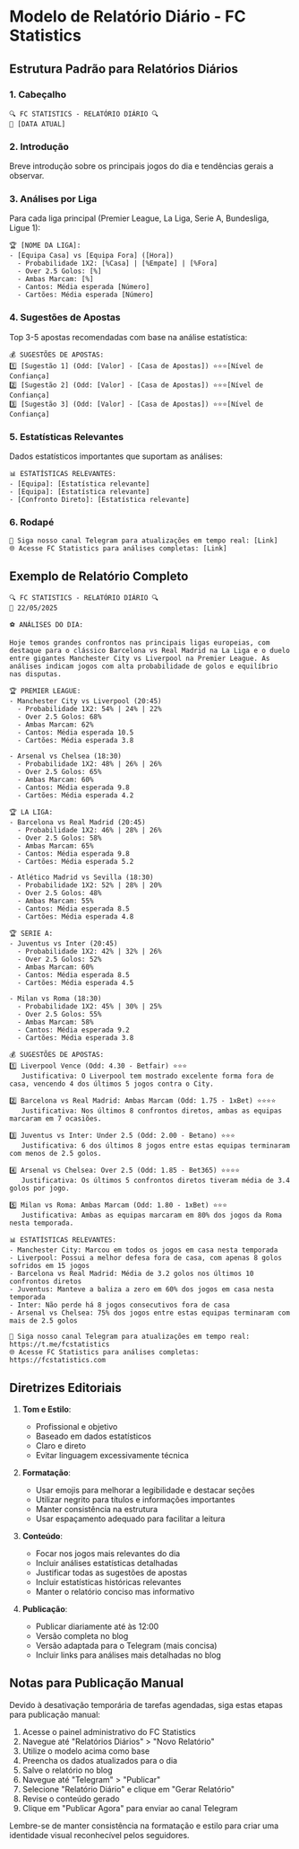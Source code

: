 # Modelo de Relatório Diário - FC Statistics

## Estrutura Padrão para Relatórios Diários

### 1. Cabeçalho
```
🔍 FC STATISTICS - RELATÓRIO DIÁRIO 🔍
📅 [DATA ATUAL]
```

### 2. Introdução
Breve introdução sobre os principais jogos do dia e tendências gerais a observar.

### 3. Análises por Liga
Para cada liga principal (Premier League, La Liga, Serie A, Bundesliga, Ligue 1):

```
🏆 [NOME DA LIGA]:
- [Equipa Casa] vs [Equipa Fora] ([Hora])
  - Probabilidade 1X2: [%Casa] | [%Empate] | [%Fora]
  - Over 2.5 Golos: [%]
  - Ambas Marcam: [%]
  - Cantos: Média esperada [Número]
  - Cartões: Média esperada [Número]
```

### 4. Sugestões de Apostas
Top 3-5 apostas recomendadas com base na análise estatística:

```
💰 SUGESTÕES DE APOSTAS:
1️⃣ [Sugestão 1] (Odd: [Valor] - [Casa de Apostas]) ⭐⭐⭐[Nível de Confiança]
2️⃣ [Sugestão 2] (Odd: [Valor] - [Casa de Apostas]) ⭐⭐⭐[Nível de Confiança]
3️⃣ [Sugestão 3] (Odd: [Valor] - [Casa de Apostas]) ⭐⭐⭐[Nível de Confiança]
```

### 5. Estatísticas Relevantes
Dados estatísticos importantes que suportam as análises:

```
📊 ESTATÍSTICAS RELEVANTES:
- [Equipa]: [Estatística relevante]
- [Equipa]: [Estatística relevante]
- [Confronto Direto]: [Estatística relevante]
```

### 6. Rodapé
```
📱 Siga nosso canal Telegram para atualizações em tempo real: [Link]
🌐 Acesse FC Statistics para análises completas: [Link]
```

## Exemplo de Relatório Completo

```
🔍 FC STATISTICS - RELATÓRIO DIÁRIO 🔍
📅 22/05/2025

⚽ ANÁLISES DO DIA:

Hoje temos grandes confrontos nas principais ligas europeias, com destaque para o clássico Barcelona vs Real Madrid na La Liga e o duelo entre gigantes Manchester City vs Liverpool na Premier League. As análises indicam jogos com alta probabilidade de golos e equilíbrio nas disputas.

🏆 PREMIER LEAGUE:
- Manchester City vs Liverpool (20:45)
  - Probabilidade 1X2: 54% | 24% | 22%
  - Over 2.5 Golos: 68%
  - Ambas Marcam: 62%
  - Cantos: Média esperada 10.5
  - Cartões: Média esperada 3.8

- Arsenal vs Chelsea (18:30)
  - Probabilidade 1X2: 48% | 26% | 26%
  - Over 2.5 Golos: 65%
  - Ambas Marcam: 60%
  - Cantos: Média esperada 9.8
  - Cartões: Média esperada 4.2

🏆 LA LIGA:
- Barcelona vs Real Madrid (20:45)
  - Probabilidade 1X2: 46% | 28% | 26%
  - Over 2.5 Golos: 58%
  - Ambas Marcam: 65%
  - Cantos: Média esperada 9.8
  - Cartões: Média esperada 5.2

- Atlético Madrid vs Sevilla (18:30)
  - Probabilidade 1X2: 52% | 28% | 20%
  - Over 2.5 Golos: 48%
  - Ambas Marcam: 55%
  - Cantos: Média esperada 8.5
  - Cartões: Média esperada 4.8

🏆 SERIE A:
- Juventus vs Inter (20:45)
  - Probabilidade 1X2: 42% | 32% | 26%
  - Over 2.5 Golos: 52%
  - Ambas Marcam: 60%
  - Cantos: Média esperada 8.5
  - Cartões: Média esperada 4.5

- Milan vs Roma (18:30)
  - Probabilidade 1X2: 45% | 30% | 25%
  - Over 2.5 Golos: 55%
  - Ambas Marcam: 58%
  - Cantos: Média esperada 9.2
  - Cartões: Média esperada 3.8

💰 SUGESTÕES DE APOSTAS:
1️⃣ Liverpool Vence (Odd: 4.30 - Betfair) ⭐⭐⭐
   Justificativa: O Liverpool tem mostrado excelente forma fora de casa, vencendo 4 dos últimos 5 jogos contra o City.

2️⃣ Barcelona vs Real Madrid: Ambas Marcam (Odd: 1.75 - 1xBet) ⭐⭐⭐⭐
   Justificativa: Nos últimos 8 confrontos diretos, ambas as equipas marcaram em 7 ocasiões.

3️⃣ Juventus vs Inter: Under 2.5 (Odd: 2.00 - Betano) ⭐⭐⭐
   Justificativa: 6 dos últimos 8 jogos entre estas equipas terminaram com menos de 2.5 golos.

4️⃣ Arsenal vs Chelsea: Over 2.5 (Odd: 1.85 - Bet365) ⭐⭐⭐⭐
   Justificativa: Os últimos 5 confrontos diretos tiveram média de 3.4 golos por jogo.

5️⃣ Milan vs Roma: Ambas Marcam (Odd: 1.80 - 1xBet) ⭐⭐⭐
   Justificativa: Ambas as equipas marcaram em 80% dos jogos da Roma nesta temporada.

📊 ESTATÍSTICAS RELEVANTES:
- Manchester City: Marcou em todos os jogos em casa nesta temporada
- Liverpool: Possui a melhor defesa fora de casa, com apenas 8 golos sofridos em 15 jogos
- Barcelona vs Real Madrid: Média de 3.2 golos nos últimos 10 confrontos diretos
- Juventus: Manteve a baliza a zero em 60% dos jogos em casa nesta temporada
- Inter: Não perde há 8 jogos consecutivos fora de casa
- Arsenal vs Chelsea: 75% dos jogos entre estas equipas terminaram com mais de 2.5 golos

📱 Siga nosso canal Telegram para atualizações em tempo real: https://t.me/fcstatistics
🌐 Acesse FC Statistics para análises completas: https://fcstatistics.com
```

## Diretrizes Editoriais

1. **Tom e Estilo**:
   - Profissional e objetivo
   - Baseado em dados estatísticos
   - Claro e direto
   - Evitar linguagem excessivamente técnica

2. **Formatação**:
   - Usar emojis para melhorar a legibilidade e destacar seções
   - Utilizar negrito para títulos e informações importantes
   - Manter consistência na estrutura
   - Usar espaçamento adequado para facilitar a leitura

3. **Conteúdo**:
   - Focar nos jogos mais relevantes do dia
   - Incluir análises estatísticas detalhadas
   - Justificar todas as sugestões de apostas
   - Incluir estatísticas históricas relevantes
   - Manter o relatório conciso mas informativo

4. **Publicação**:
   - Publicar diariamente até às 12:00
   - Versão completa no blog
   - Versão adaptada para o Telegram (mais concisa)
   - Incluir links para análises mais detalhadas no blog

## Notas para Publicação Manual

Devido à desativação temporária de tarefas agendadas, siga estas etapas para publicação manual:

1. Acesse o painel administrativo do FC Statistics
2. Navegue até "Relatórios Diários" > "Novo Relatório"
3. Utilize o modelo acima como base
4. Preencha os dados atualizados para o dia
5. Salve o relatório no blog
6. Navegue até "Telegram" > "Publicar"
7. Selecione "Relatório Diário" e clique em "Gerar Relatório"
8. Revise o conteúdo gerado
9. Clique em "Publicar Agora" para enviar ao canal Telegram

Lembre-se de manter consistência na formatação e estilo para criar uma identidade visual reconhecível pelos seguidores.
